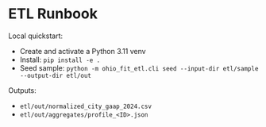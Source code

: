# ETL Runbook

Local quickstart:

- Create and activate a Python 3.11 venv
- Install: `pip install -e .`
- Seed sample: `python -m ohio_fit_etl.cli seed --input-dir etl/sample --output-dir etl/out`

Outputs:

- `etl/out/normalized_city_gaap_2024.csv`
- `etl/out/aggregates/profile_<ID>.json`
